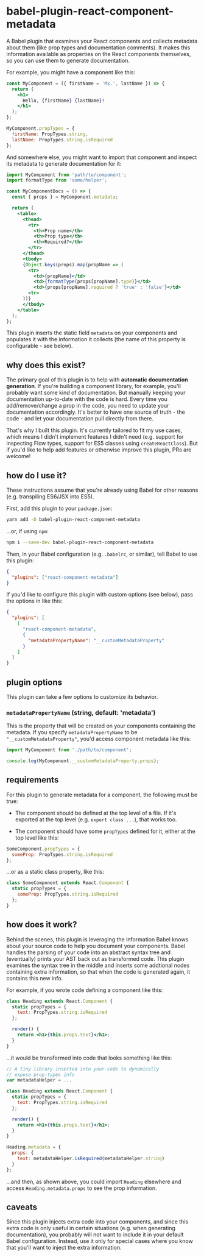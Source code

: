 # babel-plugin-react-component-metadata

A Babel plugin that examines your React components and collects metadata about
them (like prop types and documentation comments). It makes this information
available as properties on the React components themselves, so you can use them
to generate documentation.

For example, you might have a component like this:

```jsx
const MyComponent = ({ firstName = 'Mx.', lastName }) => {
  return (
    <h1>
      Hello, {firstName} {lastName}!
    </h1>
  );
};

MyComponent.propTypes = {
  firstName: PropTypes.string,
  lastName: PropTypes.string.isRequired
};
```

And somewhere else, you might want to import that component and inspect its
metadata to generate documentation for it:

```jsx
import MyComponent from 'path/to/component';
import formatType from 'some/helper';

const MyComponentDocs = () => {
  const { props } = MyComponent.metadata;

  return (
    <table>
      <thead>
        <tr>
          <th>Prop name</th>
          <th>Prop type</th>
          <th>Required?</th>
        </tr>
      </thead>
      <tbody>
      {Object.keys(props).map(propName => (
        <tr>
          <td>{propName}</td>
          <td>{formatType(props[propName].type)}</td>
          <td>{props[propName].required ? 'true' : 'false'}</td>
        <tr>
      ))}
      </tbody>
    </table>
  );
};
```

This plugin inserts the static field `metadata` on your components and populates
it with the information it collects (the name of this property is configurable -
see below).

## why does this exist?

The primary goal of this plugin is to help with **automatic documentation
generation**. If you're building a component library, for example, you'll
probably want some kind of documentation. But manually keeping your
documentation up-to-date with the code is hard. Every time you add/remove/change
a prop in the code, you need to update your documentation accordingly. It's
better to have one source of truth - the code - and let your documentation pull
directly from there.

That's why I built this plugin. It's currently tailored to fit my use cases,
which means I didn't implement features I didn't need (e.g. support for
inspecting Flow types, support for ES5 classes using `createReactClass`). But if
you'd like to help add features or otherwise improve this plugin, PRs are
welcome!

## how do I use it?

These instructions assume that you're already using Babel for other reasons (e.g. transpiling ES6/JSX into ES5).

First, add this plugin to your `package.json`:

```bash
yarn add -D babel-plugin-react-component-metadata
```

...or, if using `npm`:

```bash
npm i --save-dev babel-plugin-react-component-metadata
```

Then, in your Babel configuration (e.g. `.babelrc`, or similar), tell Babel to use this plugin:

```json
{
  "plugins": ["react-component-metadata"]
}
```

If you'd like to configure this plugin with custom options (see below), pass the options in like this:

```json
{
  "plugins": [
    [
      "react-component-metadata",
      {
        "metadataPropertyName": "__customMetadataProperty"
      }
    ]
  ]
}
```

## plugin options

This plugin can take a few options to customize its behavior.

### `metadataPropertyName` (string, default: 'metadata')

This is the property that will be created on your components containing the metadata. If you specify `metadataPropertyName` to be `"__customMetadataProperty"`, you'd access component metadata like this:

```js
import MyComponent from './path/to/component';

console.log(MyComponent.__customMetadataProperty.props);
```

## requirements

For this plugin to generate metadata for a component, the following must be true:

* The component should be defined at the top level of a file. If it's exported at the top level (e.g. `export class ...`), that works too.

* The component should have some `propTypes` defined for it, either at the top level like this:

```jsx
SomeComponent.propTypes = {
  someProp: PropTypes.string.isRequired
};
```

...or as a static class property, like this:

```jsx
class SomeComponent extends React.Component {
  static propTypes = {
    someProp: PropTypes.string.isRequired
  };
}
```

## how does it work?

Behind the scenes, this plugin is leveraging the information Babel knows about your source code to help you document your components. Babel handles the parsing of your code into an abstract syntax tree and (eventually) prints your AST back out as transformed code. This plugin examines the syntax tree in the middle and inserts some addtional nodes containing extra information, so that when the code is generated again, it contains this new info.

For example, if you wrote code defining a component like this:

```jsx
class Heading extends React.Component {
  static propTypes = {
    text: PropTypes.string.isRequired
  };

  render() {
    return <h1>{this.props.text}</h1>;
  }
}
```

...it would be transformed into code that looks something like this:

```jsx
// A tiny library inserted into your code to dynamically
// expose prop-types info
var metadataHelper = ...

class Heading extends React.Component {
  static propTypes = {
    text: PropTypes.string.isRequired
  };

  render() {
    return <h1>{this.props.text}</h1>;
  }
}

Heading.metadata = {
  props: {
    text: metadataHelper.isRequired(metadataHelper.string)
  }
};
```

...and then, as shown above, you could import `Heading` elsewhere and access `Heading.metadata.props` to see the prop information.

## caveats

Since this plugin injects extra code into your components, and since this extra code is only useful in certain situations (e.g. when generating documentation), you probably will not want to include it in your default Babel configuration. Instead, use it only for special cases where you know that you'll want to inject the extra information.

